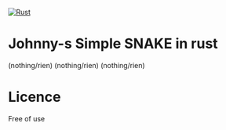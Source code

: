 [![Rust](https://github.com/Johnny-s-Games/snake/actions/workflows/rust.yml/badge.svg)](https://github.com/Johnny-s-Games/snake/actions/workflows/rust.yml)


# Johnny-s Simple SNAKE in rust

(nothing/rien)
(nothing/rien)
(nothing/rien)

# Licence

Free of use
